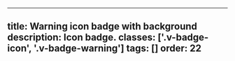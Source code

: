 <!--
 *              © 2025 Visa
 *
 * Licensed under the Apache License, Version 2.0 (the "License");
 * you may not use this file except in compliance with the License.
 * You may obtain a copy of the License at
 *
 *         http://www.apache.org/licenses/LICENSE-2.0
 *
 * Unless required by applicable law or agreed to in writing, software
 * distributed under the License is distributed on an "AS IS" BASIS,
 * WITHOUT WARRANTIES OR CONDITIONS OF ANY KIND, either express or implied.
 * See the License for the specific language governing permissions and
 * limitations under the License.
 *
 -->
---
title: Warning icon badge with background
description: Icon badge.
classes: ['.v-badge-icon', '.v-badge-warning']
tags: []
order: 22
---

<div class="v-badge v-badge-icon v-badge-warning">
  <svg class="v-icon v-icon-tiny" height="16" viewbox="0 0 16 16" width="16">
    <use href="#visa-warning-tiny">
    </use>
  </svg>
</div>
